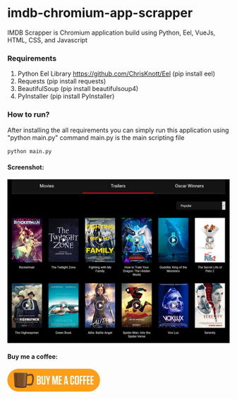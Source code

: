 # imdb-chromium-app-scrapper
IMDB Scrapper is Chromium application build using Python, Eel, VueJs, HTML, CSS, and Javascript
### Requirements
1. Python Eel Library https://github.com/ChrisKnott/Eel (pip install eel)
2. Requests (pip install requests)
3. BeautifulSoup (pip install beautifulsoup4)
4. PyInstaller (pip install PyInstaller)

### How to run?

After installing the all requirements you can simply run this application using "python main.py" command main.py is the main scripting file

```python
python main.py
```

#### Screenshot:

![alt text](https://raw.githubusercontent.com/umar13893/imdb-chromium-app-scrapper/master/screenshot.png "IMDB Scrapper API")

#### Buy me a coffee:

[![Buy me a coffee](https://raw.githubusercontent.com/umar13893/imdb-chromium-app-scrapper/master/coffee_image.png)](https://www.buymeacoff.ee/umartanveer)